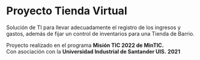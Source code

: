 # Proyecto Tienda Virtual

Solución de TI para llevar adecuadamente el registro de los ingresos y gastos, además de fijar un control de inventarios para una Tienda de Barrio.

Proyecto realizado en el programa **Misión TIC 2022 de MinTIC.** <br>
Con asociación con la **Universidad Industrial de Santander UIS.**
**2021**
